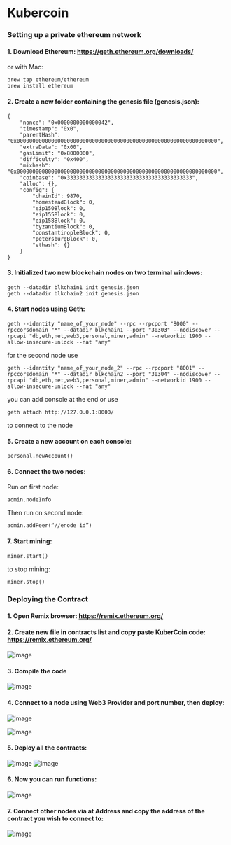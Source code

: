 # Kubercoin

### Setting up a private ethereum network 

#### 1. Download Ethereum: https://geth.ethereum.org/downloads/
or with Mac:
```
brew tap ethereum/ethereum
brew install ethereum
```
#### 2. Create a new folder containing the genesis file (genesis.json):
```
{
    "nonce": "0x0000000000000042",
    "timestamp": "0x0",
    "parentHash": "0x0000000000000000000000000000000000000000000000000000000000000000",
    "extraData": "0x00",
    "gasLimit": "0x8000000",
    "difficulty": "0x400",
    "mixhash": "0x0000000000000000000000000000000000000000000000000000000000000000",
    "coinbase": "0x3333333333333333333333333333333333333333",
    "alloc": {},
    "config": {
        "chainId": 9870, 
        "homesteadBlock": 0, 
        "eip150Block": 0, 
        "eip155Block": 0, 
        "eip158Block": 0,
        "byzantiumBlock": 0,
        "constantinopleBlock": 0,
        "petersburgBlock": 0,
        "ethash": {}
    }
}
```
#### 3. Initialized two new blockchain nodes on two terminal windows:
```
geth --datadir blkchain1 init genesis.json
geth --datadir blkchain2 init genesis.json
```
#### 4. Start nodes using Geth:
```
geth --identity "name_of_your_node" --rpc --rpcport "8000" --rpccorsdomain "*" --datadir blkchain1 --port "30303" --nodiscover --rpcapi "db,eth,net,web3,personal,miner,admin" --networkid 1900 --allow-insecure-unlock --nat "any"
```
for the second node use 
```
geth --identity "name_of_your_node_2" --rpc --rpcport "8001" --rpccorsdomain "*" --datadir blkchain2 --port "30304" --nodiscover --rpcapi "db,eth,net,web3,personal,miner,admin" --networkid 1900 --allow-insecure-unlock --nat "any"
```
you can add console at the end or use
```
geth attach http://127.0.0.1:8000/
```
to connect to the node
#### 5. Create a new account on each console:
```
personal.newAccount()
```
#### 6. Connect the two nodes:
Run on first node:
```
admin.nodeInfo
```
Then run on second node:
```
admin.addPeer(“//enode id”)
```
#### 7. Start mining:
```
miner.start()
```
to stop mining:
```
miner.stop()
```



### Deploying the Contract
#### 1. Open Remix browser: https://remix.ethereum.org/
#### 2. Create new file in contracts list and copy paste KuberCoin code: https://remix.ethereum.org/
![image](images/fileexplorer.png)
#### 3. Compile the code
![image](images/compiler.png)

#### 4. Connect to a node using Web3 Provider and port number, then deploy:
![image](images/deploy.png)

![image](images/connectnode.png)
#### 5. Deploy all the contracts:
![image](images/allcontracts.png)
![image](images/deploybutton.png)

#### 6. Now you can run functions:
![image](images/kubercoin.png)

#### 7. Connect other nodes via at Address and copy the address of the contract you wish to connect to:
![image](images/ataddress.png)

